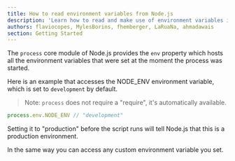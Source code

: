 ```yaml
---
title: How to read environment variables from Node.js
description: 'Learn how to read and make use of environment variables in a Node.js program'
authors: flaviocopes, MylesBorins, fhemberger, LaRuaNa, ahmadawais
section: Getting Started
---
```


The `process` core module of Node.js provides the `env` property which hosts all the environment variables that were set at the moment the process was started.

Here is an example that accesses the NODE_ENV environment variable, which is set to `development` by default.

> Note: `process` does not require a "require", it's automatically available.

```js
process.env.NODE_ENV // "development"
```

Setting it to "production" before the script runs will tell Node.js that this is a production environment.

In the same way you can access any custom environment variable you set.
